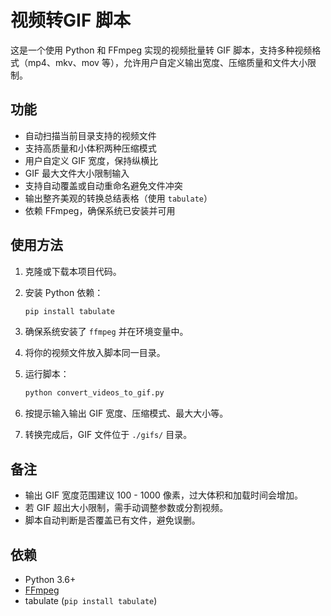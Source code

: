 # 视频转GIF 脚本

这是一个使用 Python 和 FFmpeg 实现的视频批量转 GIF 脚本，支持多种视频格式（mp4、mkv、mov 等），允许用户自定义输出宽度、压缩质量和文件大小限制。

## 功能

- 自动扫描当前目录支持的视频文件
- 支持高质量和小体积两种压缩模式
- 用户自定义 GIF 宽度，保持纵横比
- GIF 最大文件大小限制输入
- 支持自动覆盖或自动重命名避免文件冲突
- 输出整齐美观的转换总结表格（使用 `tabulate`）
- 依赖 FFmpeg，确保系统已安装并可用

## 使用方法

1. 克隆或下载本项目代码。
2. 安装 Python 依赖：

   ```sh
   pip install tabulate
   ```

3. 确保系统安装了 `ffmpeg` 并在环境变量中。

4. 将你的视频文件放入脚本同一目录。

5. 运行脚本：

   ```bash
   python convert_videos_to_gif.py
   ```

6. 按提示输入输出 GIF 宽度、压缩模式、最大大小等。

7. 转换完成后，GIF 文件位于 `./gifs/` 目录。

## 备注

- 输出 GIF 宽度范围建议 100 - 1000 像素，过大体积和加载时间会增加。
- 若 GIF 超出大小限制，需手动调整参数或分割视频。
- 脚本自动判断是否覆盖已有文件，避免误删。

## 依赖

- Python 3.6+
- [FFmpeg](https://github.com/FFmpeg/FFmpeg)
- tabulate (`pip install tabulate`)